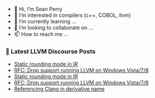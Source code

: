 - 👋 Hi, I’m Sean Perry
- 👀 I’m interested in compilers (c++, COBOL, llvm)
- 🌱 I’m currently learning ...
- 💞️ I’m looking to collaborate on ...
- 📫 How to reach me ...

<!---
s66perry/s66perry is a ✨ special ✨ repository because its `README.md` (this file) appears on your GitHub profile.
You can click the Preview link to take a look at your changes.
--->
### 📕 Latest LLVM Discourse Posts

<!-- DISCOURSE-LLVM:START -->
- [Static rounding mode in IR](https://discourse.llvm.org/t/static-rounding-mode-in-ir/80621#post_2)
- [RFC: Drop support running LLVM on Windows Vista/7/8](https://discourse.llvm.org/t/rfc-drop-support-running-llvm-on-windows-vista-7-8/80619#post_2)
- [Static rounding mode in IR](https://discourse.llvm.org/t/static-rounding-mode-in-ir/80621#post_1)
- [RFC: Drop support running LLVM on Windows Vista/7/8](https://discourse.llvm.org/t/rfc-drop-support-running-llvm-on-windows-vista-7-8/80619#post_1)
- [Referencing Clang in derivative name](https://discourse.llvm.org/t/referencing-clang-in-derivative-name/80618#post_1)
<!-- DISCOURSE-LLVM:END -->
